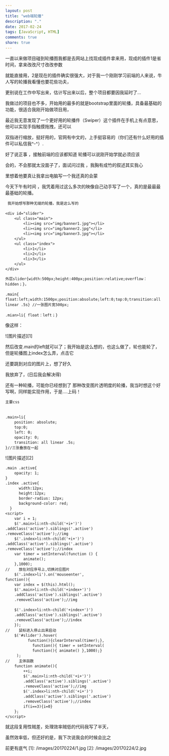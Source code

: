 ```yaml
---
layout: post
title: "web端轮播"
description: "."
date: 2017-02-24
tags: [JavaScript, HTML]
comments: true
share: true
---
```


  一直以来做项目碰到轮播图我都是去网站上找现成插件拿来用，现成的插件1是省时间，拿来改改尺寸改改参数

就能直接用，2是现在的插件确实很强大，对于我一个刚刚学习前端的人来说，牛人写的轮播我看懂也要花些功夫，

更别说在工作中写出来，估计写出来以后，整个项目都要因我延时了...

   我做过的项目也不多，开始用的最多的就是bootstrap里面的轮播，具备最基础的功能，很适合我刚开始做项目用，

最近我无意发现了一个更好用的轮播件（Swiper）这个插件在手机上有点意思，他可以实现手指触摸拖拽，还可以

双指进行缩放，挺好用的，官网有中文的，上手挺容易的（你们还有什么好用的插件可以私信我^-^）.

   好了说正事 ，接触前端的应该都知道 轮播可以说刚开始学就必须应该

会的，不会那就太没面子了，面试问过我 ，我胸有成竹的叙述其实我心

里想着他要真让我拿出电脑写一个我还真的会蒙

   今天下午有时间 ，我凭着用过这么多次的映像自己动手写了一个，真的是最最最最基础的轮播。

```
 我开始想写那种无缝的轮播，我是这么写的

<div id="slider">
    <ul class="main">
        <li><img src="img/banner1.jpg"></li>
        <li><img src="img/banner2.jpg"</li>
        <li><img src="img/banner3.jpg"></li>
    </ul>
    <ul class="index">
        <li>1</li>
        <li>2</li>
        <li>3</li>
    </ul>
</div>
```

    外层slider{width:500px;height:400px;position:relative;overflow：hidden；}，
    
    .main{ float:left;width:1500px;position:absolute;left:0;top:0;transition:all linear .5s} //一张图片宽500px;
    
    .mian>li{ float：left；}
像这样：

 ![图片描述][1]   

然后改变.main的left就可以了；我开始是这么想的，也这么做了，轮也能轮了，但是轮播图上index怎么弄，点击它

还要跳到对应的图片上，想了好久

我放弃了，(日后我会解决得)

   还有一种轮播，可能你已经想到了 那种改变图片透明度的轮播，我当时想这个好写啊，同样能实现作用，于是....上码！

```
主要css


.main>li{
    position: absolute;
    top:0;
    left: 0;
    opacity: 0;
    transition: all linear .5s;
}//三张叠放在一起
```

![图片描述][2]

```
.main .active{
    opacity: 1;
}
.index .active{
      width:12px;
      height:12px;
      border-radius: 12px;
      background-color: red;
  }
<script>
    var i = 1;
    $('.main>li:nth-child('+i+')')
.addClass('active').siblings('.active')
.removeClass('active');//img
    $('.index>li:nth-child('+i+')')
.addClass('active').siblings('.active')
.removeClass('active');//index
    var timer = setInterval(function () {
        animate();
    },1000);
//    放在对应序号上,切换对应图片
    $('.index>li').on('mouseenter',
function(){
    var index = $(this).html();
    $('.main>li:nth-child('+index+')')
    .addClass('active').siblings('.active')
    .removeClass('active');//img

    $('.index>li:nth-child('+index+')')
    .addClass('active').siblings('.active')
    .removeClass('active');//index
    });
//    鼠标进入停止出来启动
    $('#slider').hover(
          function(){clearInterval(timer);},
            function(){ timer = setInterval(
            function(){ animate() },1000);}
     );
//    主体函数
    function animate(){
        ++i;
        $('.main>li:nth-child('+i+')')
        .addClass('active').siblings('.active')
        .removeClass('active');//img
        $('.index>li:nth-child('+i+')')
        .addClass('active').siblings('.active')
        .removeClass('active');//index
        if(i==3){i=0}
    };
</script>
```

就这段复用性贼差，处理效率贼低的代码我写了半天，

虽然效率低，但还好的是，我下次说我会的时候会比之

前更有底气
  [1]: /images/20170224/1.jpg
  [2]: /images/20170224/2.jpg